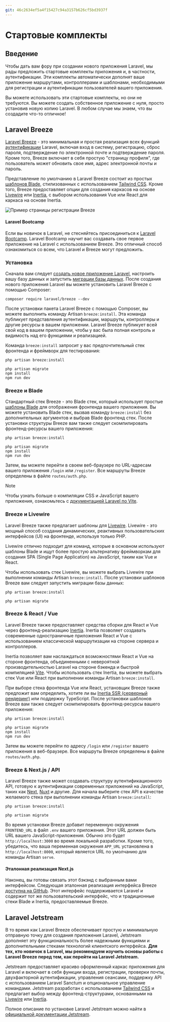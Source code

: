 ```yaml
---
git: 46c2634ef5a4f15427c94a3157b626cf5bd3937f
---
```


# Стартовые комплекты


<a name="introduction"></a>
## Введение

Чтобы дать вам фору при создании нового приложения Laravel, мы рады предложить стартовые комплекты приложения и, в частности, аутентификации. Эти комплекты автоматически дополнят ваше приложение маршрутами, контроллерами и шаблонами, необходимыми для регистрации и аутентификации пользователей вашего приложения.

Вы можете использовать эти стартовые комплекты, но они не требуются. Вы можете создать собственное приложение с нуля, просто установив новую копию Laravel. В любом случае мы знаем, что вы создадите что-то отличное!

<a name="laravel-breeze"></a>
## Laravel Breeze

[Laravel Breeze](https://github.com/laravel/breeze) - это минимальная и простая реализация всех функций [аутентификации](/docs/{{version}}/authentication) Laravel, включая вход в систему, регистрацию, сброс пароля, подтверждение по электронной почте и подтверждение пароля. Кроме того, Breeze включает в себя простую "страницу профиля", где пользователь может обновить свое имя, адрес электронной почты и пароль.

Представление по умолчанию в Laravel Breeze состоит из простых [шаблонов Blade](/docs/{{version}}/blade), стилизованных с использованием [Tailwind CSS](https://tailwindcss.com). Кроме того, Breeze предоставляет опции для создания каркасов на основе [Livewire](https://livewire.laravel.com) или [Inertia](https://inertiajs.com), с выбором использования Vue или React для каркаса на основе Inertia.

![Пример страницы регистрации Breeze](https://laravel.com/img/docs/breeze-register.png)

#### Laravel Bootcamp

Если вы новичок в Laravel, не стесняйтесь присоединиться к [Laravel Bootcamp](https://bootcamp.laravel.com). Laravel Bootcamp научит вас создавать свое первое приложение на Laravel с использованием Breeze. Это отличный способ ознакомиться со всем, что Laravel и Breeze могут предложить.

<a name="laravel-breeze-installation"></a>
### Установка

Сначала вам следует [создать новое приложение Laravel](/docs/{{version}}/installation), настроить вашу базу данных и запустить [миграции базы данных](/docs/{{version}}/migrations). После создания нового приложения Laravel вы можете установить Laravel Breeze с помощью Composer:

```shell
composer require laravel/breeze --dev
```

После установки пакета Laravel Breeze с помощью Composer, вы можете выполнить команду Artisan `breeze:install`. Эта команда публикует представления аутентификации, маршруты, контроллеры и другие ресурсы в вашем приложении. Laravel Breeze публикует всей свой код в вашем приложении, чтобы у вас была полная контроль и видимость над его функциями и реализацией.

Команда `breeze:install` запросит у вас предпочтительный стек фронтенда и фреймворк для тестирования:

```shell
php artisan breeze:install

php artisan migrate
npm install
npm run dev
```

<a name="breeze-and-blade"></a>
### Breeze и Blade

Стандартный стек Breeze - это Blade стек, который использует простые [шаблоны Blade](/docs/{{version}}/blade) для отображения фронтенда вашего приложения. Вы можете установить Blade стек, вызвав команду `breeze:install` без дополнительных аргументов и выбрав Blade фронтенд стек. После установки структуры Breeze вам также следует скомпилировать фронтенд-ресурсы вашего приложения:

```shell
php artisan breeze:install

php artisan migrate
npm install
npm run dev
```

Затем, вы можете перейти в своем веб-браузере по URL-адресам вашего приложения `/login` или `/register`. Все маршруты Breeze определены в файле `routes/auth.php`.

> [!NOTE]
> Чтобы узнать больше о компиляции CSS и JavaScript вашего приложения, ознакомьтесь с [документацией Laravel по Vite](/docs/{{version}}/vite#running-vite).

<a name="breeze-and-livewire"></a>
### Breeze и Livewire

Laravel Breeze также предлагает шаблоны для [Livewire](https://livewire.laravel.com). Livewire - это мощный способ создания динамических, реактивных пользовательских интерфейсов (UI) на фронтенде, используя только PHP.

Livewire отлично подходит для команд, которые в основном используют шаблоны Blade и ищут более простую альтернативу фреймворкам для создания SPA (Single Page Application) на JavaScript, таким как Vue и React.

Чтобы использовать стек Livewire, вы можете выбрать Livewire при выполнении команды Artisan `breeze:install`. После установки шаблонов Breeze вам следует запустить миграции базы данных:

```shell
php artisan breeze:install

php artisan migrate
```

<a name="breeze-and-inertia"></a>
### Breeze & React / Vue

Laravel Breeze также предоставляет средства сборки для React и Vue через фронтенд-реализацию [Inertia](https://inertiajs.com). Inertia позволяет создавать современные одностраничные приложения React и Vue с использованием классической маршрутизации на стороне сервера и контроллеров.

Inertia позволяет вам наслаждаться возможностями React и Vue на стороне фронтенда, объединенными с невероятной производительностью Laravel на стороне бэкенда и быстрой компиляцией [Vite](https://vitejs.dev). Чтобы использовать стек Inertia, вы можете выбрать стек Vue или React при выполнении команды Artisan `breeze:install`.

При выборе стека фронтенда Vue или React, установщик Breeze также предложит вам определить, хотите ли вы [Inertia SSR (серверный рендеринг)](https://inertiajs.com/server-side-rendering) или поддержку TypeScript. После установки шаблонов Breeze вам также следует скомпилировать фронтенд-ресурсы вашего приложения:

```shell
php artisan breeze:install

php artisan migrate
npm install
npm run dev
```

Затем вы можете перейти по адресу `/login` или `/register` вашего приложения в веб-браузере. Все маршруты Breeze определены в файле `routes/auth.php`.


<a name="breeze-and-next"></a>
### Breeze & Next.js / API

Laravel Breeze также может создавать структуру аутентификационного API, готовую к аутентификации современных приложений на JavaScript, таких как [Next](https://nextjs.org), [Nuxt](https://nuxt.com) и другие. Для начала выберите стек API в качестве желаемого стека при выполнении команды Artisan `breeze:install`:

```shell
php artisan breeze:install

php artisan migrate
```

Во время установки Breeze добавит переменную окружения `FRONTEND_URL` в файл `.env` вашего приложения. Этот URL должен быть URL вашего JavaScript-приложения. Обычно это будет `http://localhost:3000` во время локальной разработки. Кроме того, убедитесь, что ваша переменная окружения `APP_URL` установлена в `http://localhost:8000`, который является URL по умолчанию для команды Artisan `serve`.

<a name="next-reference-implementation"></a>
#### Эталонная реализация Next.js 

Наконец, вы готовы связать этот бэкэнд с выбранным вами интерфейсом. Следующая эталонная реализация интерфейса Breeze [доступна на GitHub](https://github.com/laravel/breeze-next). Этот интерфейс поддерживается Laravel и содержит тот же пользовательский интерфейс, что и традиционные стеки Blade и Inertia, предоставляемые Breeze.

<a name="laravel-jetstream"></a>
## Laravel Jetstream

В то время как Laravel Breeze обеспечивает простую и минимальную отправную точку для создания приложения Laravel, Jetstream дополняет эту функциональность более надежными функциями и дополнительными стеками технологий клиентского интерфейса. **Для тех, кто новичок в Laravel, мы рекомендуем изучить основы работы с Laravel Breeze перед тем, как перейти на Laravel Jetstream.**

Jetstream предоставляет красиво оформленный каркас приложения для Laravel и включает в себя функции входа, регистрации, проверки почты, двухфакторной аутентификации, управления сеансами, поддержку API с использованием Laravel Sanctum и опциональное управление командами. Jetstream разработан с использованием [Tailwind CSS](https://tailwindcss.com) и предлагает выбор между фронтенд-структурами, основанными на [Livewire](https://livewire.laravel.com) или [Inertia](https://inertiajs.com).

Полное описание по установке Laravel Jetstream можно найти в [официальной документации Jetstream](https://jetstream.laravel.com).
